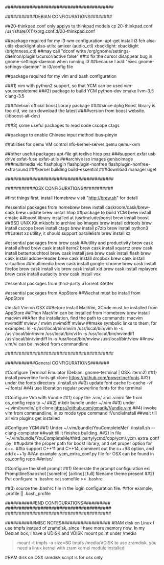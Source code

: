 ########################################

###########DEBIAN CONFIGURATIONS########

##20-thinkpad.conf only applys to thinkpad models
cp 20-thinkpad.conf /usr/share/X11/xorg.conf.d/20-thinkpad.conf

##package required for my i3-wm configuration:
apt-get install i3 feh alsa-utils xbacklight
alsa-utils: amixer (audio_ctl)
xbacklight: xbacklight (brightness_ctl)
##may call "dconf write /org/gnome/settings-daemon/plugins/cursor/active false"
##to fix the cursor disappear bug in gnome-settings-daemon when running i3
##because I add "exec gnome-settings-daemon" in i3/config file


##package required for my vim and bash configuration

###1) vim with python2 support, so that YCM can be used
vim-youcompleteme
###2) package to build YCM
python-dev cmake llvm-3.5 clang-3.5

####debian official boost library package
####since dpkg Boost library is too old, we can download the latest
####version from boost website.
(libboost-all-dev)

###3) some useful packages to read code
cscope ctags

##package to enable Chinese input method
ibus-pinyin

##utilities for qemu VM control
nfs-kernel-server qemu qemu-kvm

##other useful packages
apt-file
git
texlive
htop
pxz
###support exfat usb drive
exfat-fuse exfat-utils
###archive iso images
genisoimage
###multimedia
vlc flashplugin flashplugin-nonfree flashplugin-nonfree-extrasound
###kernel building
build-essential
###download manager
uget


########################################

###########OSX CONFIGURATIONS###########

#first things first, install Homebrew
visit "http://brew.sh" for detail

#essential packages from homebrew
brew install caskroom/cask/brew-cask
brew update
brew install htop
##package to build YCM
brew install cmake
##boost library installed at /usr/include/boost
brew install boost
##BSD UNIX Kit mkisofs to archive iso images
brew install cdrtools
brew install cscope
brew install ctags
brew install p7zip
brew install python3
##Latest xz utility, it should support parallelism
brew install xz

#essential packages from brew cask
##utility and productivity
brew cask install alfred
brew cask install iterm2
brew cask install xquartz
brew cask install bettertouchtool
brew cask install java
brew cask install flash
brew cask install adobe-reader
brew cask install dropbox
brew cask install virtualbox
##multimedia
brew cask install google-chrome
brew cask install firefox
brew cask install vlc
brew cask install xld
brew cask install mplayerx
brew cask install audacity
brew cask install vox

#essential packages from thrid-party
uTorrent
iGetter

#essential packages from AppStore
##Wechat must be install from AppStore

#install Vim on OSX
##Before install MacVim, XCode must be installed from AppStore
##Then MacVim can be installed from Homebrew
brew install macvim
##After the installation, find the path to commands:
macvim mvimdiff mview / mvim mvimdiff mview
##make symbolic links to them, for examples:
ln -s /usr/local/bin/mvim /usr/local/bin/vim
ln -s /usr/local/bin/mvim /usr/local/bin/vi
ln -s /usr/local/bin/mvimdiff /usr/local/bin/vimdiff
ln -s /usr/local/bin/mview /usr/local/bin/view
##now vim/vi can be invoked from commandline




########################################

###########General CONFIGURATIONS#######

#Configure Terminal Emulator (Debian: gnome-terminal | OSX: iterm2)
##1) install powerline fonts
git clone https://github.com/powerline/fonts
##2) under the fonts directory
./install.sh
##3) update font cache
fc-cache -vf ~/.fonts/
##4) use liberation regular powerline fonts for the terminal

#Configure Vim with Vundle
##1) copy the .vim/ and .vimrc file from os_config repo to ~/
##2) mkdir bundle under ~/.vim
##3) under ~/.vim/bundle/
git clone https://github.com/gmarik/Vundle.vim
##4) invoke vim from commandline, in ex mode type command
:VundleInstall
##wait till all vim plugins get installed

#Configure YCM
##1) Under ~/.vim/bundle/YouCompleteMe/
./install.sh --clang-completer
##wait till it finishes building.
##2) In file
'~/.vim/bundle/YouCompleteMe/third_party/ycmd/cpp/ycm/.ycm_extra_conf.py'
##update the proper path for boost library, and set proper option for c++.
##to support C++11 and C++14, comment out the c++98 option, and add c++1y
##An example .ycm_extra_conf.py file for OSX can be found in os_config repo
##misc/

#Configure the shell prompt
##1) Generate the prompt configuration
ex:	PromptlineSnapshot	[somefile]	[airline]	[full]
												filename		theme			present
##2) Put configure in .bashrc
cat somefile >> .bashrc

##3) source the .bashrc file in the login configuration file.
##for example, .profile || .bash_profile



###########END CONFIGURATIONS##########
#######################################
#######################################



###########MISC NOTES##################
#RAM disk on Linux
I use tmpfs instead of zramdisk, since I have more memory now.
In my Debian box, I have a UDISK and VDISK mount point under /media
> mount -t tmpfs -o size=8G tmpfs /media/VDISK
to use zramdisk,
you need a linux kernel with zram kernel module installed

#RAM disk on OSX
ramdisk script is for osx only
